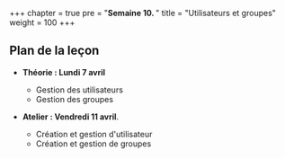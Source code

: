 +++
chapter = true
pre = "<b>Semaine 10. </b>"
title = "Utilisateurs et groupes"
weight = 100
+++

## Plan de la leçon

- **Théorie : Lundi 7 avril**
  - Gestion des utilisateurs
  - Gestion des groupes

- **Atelier : Vendredi 11 avril**.
  - Création et gestion d'utilisateur
  - Création et gestion de groupes

